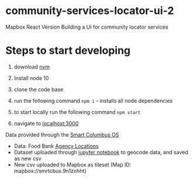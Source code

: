 # community-services-locator-ui-2

Mapbox React Version
Building a UI for community locator services



# Steps to start developing


1. download [nvm](https://github.com/creationix/nvm)

2. Install node 10

3. clone the code base

4. run the following command `npm i` - installs all node dependencies

5. to start locally run the following command `npm start`

6. navigate to [localhost:3000](http://localhost:3000/)

Data provided through the [Smart Columbus OS](https://www.smartcolumbusos.com/data)

 - Data: Food Bank [Agency Locations](https://ckan.smartcolumbusos.com/dataset/b0390b58-35c9-45e8-8a2d-d2472b20d65f/resource/570a8e02-fb0e-4cee-895b-3b32bd740650/download/agency_location.csv)
 - Dataset uploaded through [jupyter notebook](https://jupyter.smartcolumbusos.com/user/ohioadam/lab/tree/Geocoder-to-CSV.ipynb) to geocode data, and saved as new csv
 - New csv uploaded to Mapbox as tileset (Map ID: mapbox://smrtcbus.9n1znhht)
